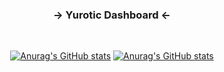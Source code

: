 <h3 align="center">→ Yurotic Dashboard ←</h3> 

<br>

<div align="center">
  
[![Anurag's GitHub stats](https://github-readme-stats.vercel.app/api?username=shallow-zzt)]()
[![Anurag's GitHub stats](https://github-readme-stats-two-theta-93.vercel.app/api/top-langs/?username=shallow-zzt&layout=compact&langs_count=10)]()  
  
</div>
